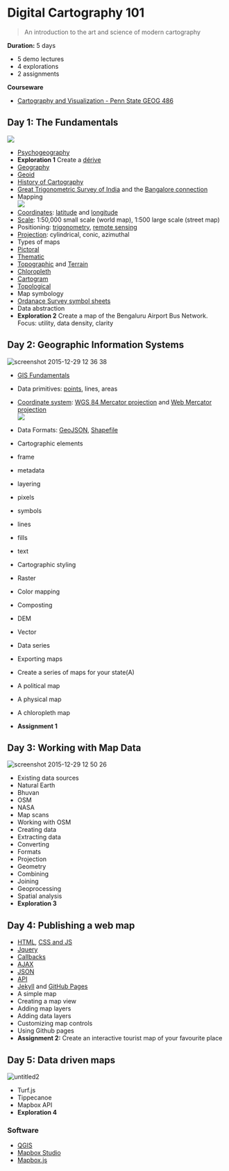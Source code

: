 # Digital Cartography 101
> An introduction to the art and science of modern cartography

**Duration:** 5 days
- 5 demo lectures
- 4 explorations
- 2 assignments

**Courseware**
- [Cartography and Visualization - Penn State GEOG 486](https://www.e-education.psu.edu/geog486/home.html)

## Day 1: The Fundamentals
![](https://camo.githubusercontent.com/5afcd690a70bcb479f4de352d6a53290f409210a/687474703a2f2f646f67666f6f73652e636f6d2f77702d636f6e74656e742f75706c6f6164732f323031312f30392f362d372d4f72616e67652d7065656c65642e706e67)
- [Psychogeography](https://en.wikipedia.org/wiki/Psychogeography)
 - **Exploration 1** Create a [dérive](http://www.bopsecrets.org/SI/2.derive.htm)
- [Geography](https://en.wikipedia.org/wiki/Geography)
 - [Geoid](https://en.wikipedia.org/wiki/Geoid)
 - [History of Cartography](https://en.wikipedia.org/wiki/History_of_cartography)
 - [Great Trigonometric Survey of India](https://en.wikipedia.org/wiki/Great_Trigonometrical_Survey) and the [Bangalore connection](http://issuu.com/udayakumarp.l/docs/the_story_of_the_bangalore_baseline)
- Mapping<br>
 ![](http://static.tumblr.com/1tfc7p8/1mHmdrext/treasure-map.jpg)
 - [Coordinates](https://en.wikipedia.org/wiki/Geographic_coordinate_system): [latitude](https://en.wikipedia.org/wiki/Latitude) and [longitude](https://en.wikipedia.org/wiki/Longitude)
 - [Scale](https://en.wikipedia.org/wiki/Scale_(map)): 1:50,000 small scale (world map), 1:500 large scale (street map)
 - Positioning: [trigonometry](https://en.wikipedia.org/wiki/Surveying), [remote sensing](https://en.wikipedia.org/wiki/Remote_sensing)
 - [Projection](https://en.wikipedia.org/wiki/Map_projection): cylindrical, conic, azimuthal
- Types of maps
 - [Pictoral](https://en.wikipedia.org/wiki/Pictorial_maps)
 - [Thematic](https://en.wikipedia.org/wiki/Thematic_map)
 - [Topographic](https://en.wikipedia.org/wiki/Topographic_map) and [Terrain](https://en.wikipedia.org/wiki/Terrain_cartography)
 - [Chloropleth](https://en.wikipedia.org/wiki/Choropleth_map)
 - [Cartogram](https://en.wikipedia.org/wiki/Cartogram)
 - [Topological](https://en.wikipedia.org/wiki/Topological_map)
- Map symbology 
 - [Ordanace Survey symbol sheets](https://www.ordnancesurvey.co.uk/resources/maps-and-geographic-resources/map-symbols.html)
 - Data abstraction 
- **Exploration 2** Create a map of the Bengaluru Airport Bus Network. Focus: utility, data density, clarity

## Day 2: Geographic Information Systems
![screenshot 2015-12-29 12 36 38](https://cloud.githubusercontent.com/assets/126868/12030704/d101775c-ae28-11e5-9c59-5171b808091d.png)
- [GIS Fundamentals](https://en.wikipedia.org/wiki/Geographic_information_system)
 - Data primitives: [points](), lines, areas
 - [Coordinate system](https://en.wikipedia.org/wiki/Geographic_coordinate_system): [WGS 84 Mercator projection](https://en.wikipedia.org/wiki/World_Geodetic_System) and [Web Mercator projection](https://en.wikipedia.org/wiki/Web_Mercator)<br>
 ![](https://upload.wikimedia.org/wikipedia/commons/thumb/d/d1/Australia-Greenland_size_comparison.svg/383px-Australia-Greenland_size_comparison.svg.png)
 - Data Formats: [GeoJSON](), [Shapefile]()


 
- Cartographic elements
 - frame
 - metadata
 - layering
 - pixels
 - symbols
 - lines
 - fills
 - text
- Cartographic styling
 - Raster
  - Color mapping
  - Composting
  - DEM
 - Vector
  -  Data series
- Exporting maps
- Create a series of maps for your state(A)
 - A political map
 - A physical map
 - A chloropleth map
- **Assignment 1**
 
## Day 3: Working with Map Data
![screenshot 2015-12-29 12 50 26](https://cloud.githubusercontent.com/assets/126868/12030837/c1e261ee-ae2a-11e5-9a59-ce5156428bbf.png)
- Existing data sources
 -  Natural Earth
 -  Bhuvan
 -  OSM
 -  NASA
 -  Map scans
- Working with OSM
 - Creating data
 - Extracting data
- Converting
 - Formats
 - Projection
 - Geometry
- Combining
 - Joining
 - Geoprocessing
- Spatial analysis
- **Exploration 3**
 
## Day 4: Publishing a web map
- [HTML](https://www.codecademy.com/courses/html-one-o-one/0/1?curriculum_id=4f873b9ac02c44000300000d), [CSS and JS](https://www.codecademy.com/courses/html-javascript-css/0/1)
 - [Jquery](http://jsfiddle.net/webdevem/Q8KVC/)
 - [Callbacks](http://jsfiddle.net/javabeat/y9tGy/)
 - [AJAX]()
 - [JSON](http://www.jsoneditoronline.org)
 - [API](https://en.wikipedia.org/w/api.php?action=query&prop=revisions&rvprop=content&rvsection=0&titles=Application%20programming%20interface)
 - [Jekyll](https://jekyllrb.com) and [GitHub Pages](https://pages.github.com)
- A simple map
 - Creating a map view
 - Adding map layers
 - Adding data layers
 - Customizing map controls
- Using Github pages
- **Assignment 2:** Create an interactive tourist map of your favourite place


## Day 5: Data driven maps
![untitled2](https://cloud.githubusercontent.com/assets/126868/12030750/9341420c-ae29-11e5-8f54-94cec2e2815b.gif)
- Turf.js
- Tippecanoe
- Mapbox API
- **Exploration 4**


### Software
- [QGIS](http://qgis.org/)
- [Mapbox Studio]()
- [Mapbox.js]()
